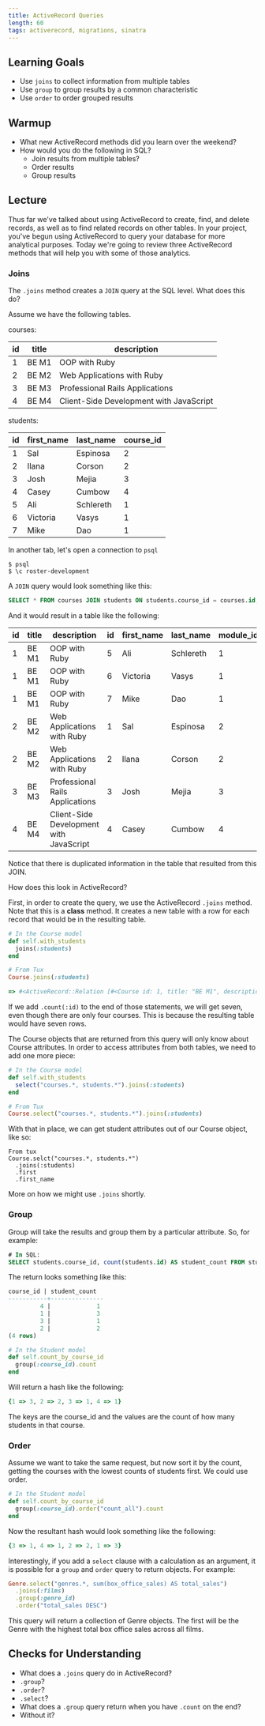```yaml
---
title: ActiveRecord Queries
length: 60
tags: activerecord, migrations, sinatra
---
```


## Learning Goals

* Use `joins` to collect information from multiple tables
* Use `group` to group results by a common characteristic
* Use `order` to order grouped results

## Warmup

* What new ActiveRecord methods did you learn over the weekend?
* How would you do the following in SQL?
  * Join results from multiple tables?
  * Order results
  * Group results

## Lecture

Thus far we've talked about using ActiveRecord to create, find, and delete records, as well as to find related records on other tables. In your project, you've begun using ActiveRecord to query your database for more analytical purposes. Today we're going to review three ActiveRecord methods that will help you with some of those analytics.

### Joins

The `.joins` method creates a `JOIN` query at the SQL level. What does this do?

Assume we have the following tables.

courses:

| id | title | description                             |
|----|-------|-----------------------------------------|
| 1  | BE M1 | OOP with Ruby                           |
| 2  | BE M2 | Web Applications with Ruby              |
| 3  | BE M3 | Professional Rails Applications         |
| 4  | BE M4 | Client-Side Development with JavaScript |

students:

| id | first_name | last_name | course_id |
|----|------------|-----------|-----------|
| 1  | Sal        | Espinosa  | 2         |
| 2  | Ilana      | Corson    | 2         |
| 3  | Josh       | Mejia     | 3         |
| 4  | Casey      | Cumbow    | 4         |
| 5  | Ali        | Schlereth | 1         |
| 6  | Victoria   | Vasys     | 1         |
| 7  | Mike       | Dao       | 1         |


In another tab, let's open a connection to `psql`
```
$ psql
$ \c roster-development
```
A `JOIN` query would look something like this:

```SQL
SELECT * FROM courses JOIN students ON students.course_id = courses.id;
```

And it would result in a table like the following:

| id | title | description                             | id | first_name | last_name | module_id |
|----|-------|-----------------------------------------|----|------------|-----------|-----------|
| 1  | BE M1 | OOP with Ruby                           | 5  | Ali        | Schlereth | 1         |
| 1  | BE M1 | OOP with Ruby                           | 6  | Victoria   | Vasys     | 1         |
| 1  | BE M1 | OOP with Ruby                           | 7  | Mike       | Dao       | 1         |
| 2  | BE M2 | Web Applications with Ruby              | 1  | Sal        | Espinosa  | 2         |
| 2  | BE M2 | Web Applications with Ruby              | 2  | Ilana      | Corson    | 2         |
| 3  | BE M3 | Professional Rails Applications         | 3  | Josh       | Mejia     | 3         |
| 4  | BE M4 | Client-Side Development with JavaScript | 4  | Casey      | Cumbow    | 4         |

Notice that there is duplicated information in the table that resulted from this JOIN.

How does this look in ActiveRecord?

First, in order to create the query, we use the ActiveRecord `.joins` method. Note that this is a **class** method. It creates a new table with a row for each record that would be in the resulting table.

```ruby
# In the Course model
def self.with_students
  joins(:students)
end

# From Tux
Course.joins(:students)
```

```ruby
=> #<ActiveRecord::Relation [#<Course id: 1, title: "BE M1", description: "OOP with Ruby">, #<Course id: 1, title: "BE M1", description: "OOP with Ruby">, #<Course id: 1, title: "BE M1", description: "OOP with Ruby">, #<Course id: 2, title: "BE M2", description: "Web Applications with Ruby">, #<Course id: 2, title: "BE M2", description: "Web Applications with Ruby">, #<Course id: 3, title: "BE M3", description: "Professional Rails Applications">, #<Course id: 4, title: "BE M4", description: "Client-Side Development with JavaScript">]>
```


If we add `.count(:id)` to the end of those statements, we will get seven, even though there are only four courses. This is because the resulting table would have seven rows.

The Course objects that are returned from this query will only know about Course attributes. In order to access attributes from both tables, we need to add one more piece:

```ruby
# In the Course model
def self.with_students
  select("courses.*, students.*").joins(:students)
end

# From Tux
Course.select("courses.*, students.*").joins(:students)
```

With that in place, we can get student attributes out of our Course object, like so:

```
From tux
Course.selct("courses.*, students.*")
  .joins(:students)
  .first
  .first_name
```

More on how we might use `.joins` shortly.

### Group

Group will take the results and group them by a particular attribute. So, for example:

```SQL
# In SQL:
SELECT students.course_id, count(students.id) AS student_count FROM students GROUP BY students.course_id;
```
The return looks something like this:

```SQL
course_id | student_count
-----------+---------------
         4 |             1
         1 |             3
         3 |             1
         2 |             2
(4 rows)
```

```ruby
# In the Student model
def self.count_by_course_id
  group(:course_id).count
end
```

Will return a hash like the following:

```ruby
{1 => 3, 2 => 2, 3 => 1, 4 => 1}
```

The keys are the course_id and the values are the count of how many students in that course.

### Order

Assume we want to take the same request, but now sort it by the count, getting the courses with the lowest counts of students first. We could use order.

```ruby
# In the Student model
def self.count_by_course_id
  group(:course_id).order("count_all").count
end
```

Now the resultant hash would look something like the following:

```ruby
{3 => 1, 4 => 1, 2 => 2, 1 => 3}
```

Interestingly, if you add a `select` clause with a calculation as an argument, it is possible for a `group` and `order` query to return objects. For example:

```ruby
Genre.select("genres.*, sum(box_office_sales) AS total_sales")
  .joins(:films)
  .group(:genre_id)
  .order("total_sales DESC")
```

This query will return a collection of Genre objects. The first will be the Genre with the highest total box office sales across all films.

## Checks for Understanding

* What does a `.joins` query do in ActiveRecord?
* `.group`?
* `.order`?
* `.select`?
* What does a `.group` query return when you have `.count` on the end?
* Without it?
